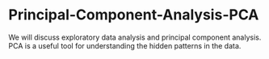 # Principal-Component-Analysis-PCA

We will discuss exploratory data analysis and principal component analysis. PCA is a useful tool for understanding the hidden patterns in the data.
